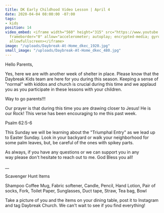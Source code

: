 ```yaml
---
title: DK Early Childhood Video Lesson | April 4
date: 2020-04-04 08:00:00 -07:00
tags:
- kids
position: 14
video_embed: <iframe width="560" height="315" src="https://www.youtube.com/embed/PnUI1aSSZSA"
  frameborder="0" allow="accelerometer; autoplay; encrypted-media; gyroscope; picture-in-picture"
  allowfullscreen></iframe>
image: "/uploads/Daybreak-At-Home_dkec_1920.jpg"
small_image: "/uploads/Daybreak-At-Home_dkec_480.jpg"
---
```


Hello Parents,

Yes, here we are with another week of shelter in place. Please know that the Daybreak Kids team are here for you during this season. Keeping a sense of "normal" with kiddos and church is crucial during this time and we applaud you as you participate in these lessons with your children.

Way to go parents!!!

Our prayer is that during this time you are drawing closer to Jesus! He is our Rock! This verse has been encouraging to me this past week.

Psalm 62:5-6 


This Sunday we will be learning about the "Triumphal Entry" as we lead up to Easter Sunday. Look in your backyard or walk your neighborhood for some palm leaves, but, be careful of the ones with spikey parts.

As always, if you have any questions or we can support you in any way please don't hesitate to reach out to me.
God Bless you all!

__

Scavenger Hunt Items 

Shampoo
Coffee Mug, Fabric softener, Candle, Pencil, Hand Lotion, Pair of socks, Fork, Toilet Paper, Sunglasses, Duct tape, Straw, Tea bag, Bowl

Take a picture of you and the items on your dining table, post it to Instagram and tag Daybreak Church. We can't wait to see if you find everything!